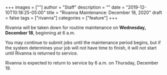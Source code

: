 +++
images = [""]
author = "Staff"
description = ""
date = "2019-12-10T10:18:25-05:00"
title = "Rivanna Maintenance: December 18, 2020"
draft = false
tags = ["rivanna"]
categories = ["feature"]
+++


Rivanna will be taken down for routine maintenance on **Wednesday, December 18**, beginning at 6 a.m.

You may continue to submit jobs until the maintenance period begins, but if the system determines your job will not have time to finish, it will not start until Rivanna is returned to service.

Rivanna is expected to return to service by 6 a.m. on Thursday, December 19.









